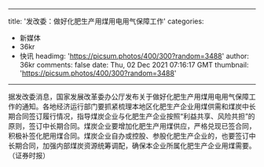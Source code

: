 
---
title: '发改委：做好化肥生产用煤用电用气保障工作'
categories: 
 - 新媒体
 - 36kr
 - 快讯
headimg: 'https://picsum.photos/400/300?random=3488'
author: 36kr
comments: false
date: Thu, 02 Dec 2021 07:16:17 GMT
thumbnail: 'https://picsum.photos/400/300?random=3488'
---

<div>   
据发改委消息，国家发展改革委办公厅发布关于做好化肥生产用煤用电用气保障工作的通知。各地经济运行部门要抓紧梳理本地区化肥生产企业用煤供需和煤炭中长期合同签订履行情况，指导煤炭企业与化肥生产企业按照“利益共享、风险共担”的原则，签订中长期合同。煤炭企业要增加化肥生产用煤供应，严格兑现已签合同，积极补签化肥用煤合同。煤炭企业自办或控股、参股化肥生产企业的，也要签订中长期合同，加强内部煤炭资源统筹调配，确保本企业所属化肥生产企业用煤需要。（证券时报）  
</div>
            